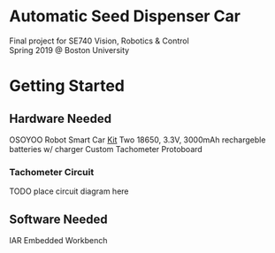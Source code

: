 # Automatic Seed Dispenser Car
Final project for SE740 Vision, Robotics & Control <br/>
Spring 2019 @ Boston University  <br/>

# Getting Started
## Hardware Needed
OSOYOO Robot Smart Car [Kit](https://www.amazon.com/dp/B074Z6DMYP/ref=cm_sw_em_r_mt_dp_U_9QwMCbNGRHGH2)
Two 18650, 3.3V, 3000mAh rechargeble batteries w/ charger
Custom Tachometer Protoboard 
### Tachometer Circuit
TODO place circuit diagram here 

## Software Needed 
IAR Embedded Workbench
